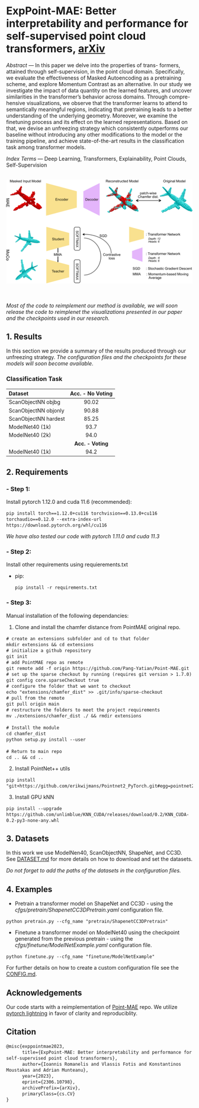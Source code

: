 # ExpPoint-MAE: Better interpretability and performance for self-supervised point cloud transformers,  [arXiv](https://arxiv.org/abs/2306.10798)



*Abstract* — In this paper we delve into the properties of trans-
formers, attained through self-supervision, in the point cloud
domain. Specifically, we evaluate the effectiveness of Masked
Autoencoding as a pretraining scheme, and explore Momentum
Contrast as an alternative. In our study we investigate the impact
of data quantity on the learned features, and uncover similarities
in the transformer’s behavior across domains. Through compre-
hensive visualizations, we observe that the transformer learns
to attend to semantically meaningful regions, indicating that
pretraining leads to a better understanding of the underlying
geometry. Moreover, we examine the finetuning process and its
effect on the learned representations. Based on that, we devise an
unfreezing strategy which consistently outperforms our baseline
without introducing any other modifications to the model or
the training pipeline, and achieve state-of-the-art results in the
classification task among transformer models.

*Index Terms* — Deep Learning, Transformers, Explainability,
Point Clouds, Self-Supervision
<br/><br/>
<div align="center">
    <img src = "./figures/pipelines.png", width = 666, aligh=center />
</div>
<br/><br/>

*Most of the code to reimplement our method is available, we will soon release the code to reimplenet the visualizations presented in our paper and 
the checkpoints used in our research.*

## 1. Results
In this section we provide a summary of the results produced through our unfreezing strategy. *The configuration files and the checkpoints for these models will soon become available*.

### Classification Task

| Dataset              | Acc. - No Voting |
| :---                 | :---:            |
| ScanObjectNN objbg   | 90.02            |
| ScanObjectNN objonly | 90.88            |
| ScanObjectNN hardest | 85.25            |
| ModelNet40 (1k)      | 93.7             |
| ModelNet40 (2k)      | 94.0             |
|                      | **Acc. - Voting**|
| ModelNet40 (1k)      | 94.2 


## 2. Requirements

### - Step 1:

Install pytorch 1.12.0 and cuda 11.6 (recommended):
```
pip install torch==1.12.0+cu116 torchvision==0.13.0+cu116 torchaudio==0.12.0 --extra-index-url https://download.pytorch.org/whl/cu116
```
*We have also tested our code with pytorch 1.11.0 and cuda 11.3*

### - Step 2:

Install other requirements using requierements.txt

 - pip:

       pip install -r requirements.txt


### - Step 3:

Manual installation of the following dependancies:

1. Clone and install the chamfer distance from PointMAE original repo.
```
# create an extensions subfolder and cd to that folder
mkdir extensions && cd extensions
# initialize a github repository
git init
# add PointMAE repo as remote
git remote add -f origin https://github.com/Pang-Yatian/Point-MAE.git 
# set up the sparse checkout by running (requires git version > 1.7.0)
git config core.sparseCheckout true
# configure the folder that we want to checkout
echo "extensions/chamfer_dist" >> .git/info/sparse-checkout
# pull from the remote
git pull origin main
# restructure the folders to meet the project requirements
mv ./extensions/chamfer_dist ./ && rmdir extensions

# Install the module
cd chamfer_dist
python setup.py install --user

# Return to main repo 
cd .. && cd ..
```

2. Install PointNet++ utils

```
pip install "git+https://github.com/erikwijmans/Pointnet2_PyTorch.git#egg=pointnet2_ops&subdirectory=pointnet2_ops_lib"
```
3. Install GPU kNN
```
pip install --upgrade https://github.com/unlimblue/KNN_CUDA/releases/download/0.2/KNN_CUDA-0.2-py3-none-any.whl
```

## 3. Datasets
In this work we use ModelNen40, ScanObjectNN, ShapeNet, and CC3D. See [DATASET.md](https://github.com/VVRPanda/ExpPoint-MAE/blob/main/docs/DATASET.md) for more details on how to download and set the datasets. 

*Do not forget to add the paths of the datasets in the configuration files.*

## 4. Examples 

 - Pretrain a transformer model on ShapeNet and CC3D - using the *cfgs/pretrain/ShapenetCC3DPretrain.yaml* configuration file. 
 ```
python pretrain.py --cfg_name "pretrain/ShapenetCC3DPretrain"
 ```
 - Finetune a transformer model on ModelNet40 using the checkpoint generated from the previous pretrain - using the *cfgs/finetune/ModelNetExample.yaml* configuration file. 
 ```
 python finetune.py --cfg_name "finetune/ModelNetExample"
 ```

For further details on how to create a custom configuration file see the [CONFIG.md](https://github.com/VVRPanda/ExpPoint-MAE/blob/main/docs/CONFIG.md).

## Acknowledgements
Our code starts with a reimplementation of [Point-MAE](https://github.com/Pang-Yatian/Point-MAE.git) repo. 
We utilize [pytorch lightning](https://www.pytorchlightning.ai/index.html) in favor of clarity and reproduciblity.

## Citation
```
@misc{exppointmae2023,
      title={ExpPoint-MAE: Better interpretability and performance for self-supervised point cloud transformers}, 
      author={Ioannis Romanelis and Vlassis Fotis and Konstantinos Moustakas and Adrian Munteanu},
      year={2023},
      eprint={2306.10798},
      archivePrefix={arXiv},
      primaryClass={cs.CV}
}
```

